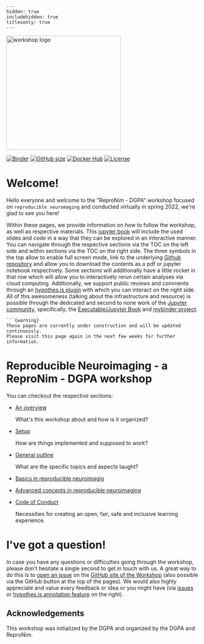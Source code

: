 
```{toctree}
---
hidden: true
includehidden: true
titlesonly: true
---
```
<img src="https://nipy.org/img/nipy.svg" alt="workshop logo" width="300" style="margin:0 0 0 0"/>

[![Binder](https://mybinder.org/badge_logo.svg)](https://mybinder.org/v2/gh/repronim/dgpa_workshop/HEAD)
[![GitHub size](https://github-size-badge.herokuapp.com/repronim/dgpa_workshop.svg)](https://github.com/repronim/dgpa_workshop/archive/master.zip)
[![Docker Hub](https://img.shields.io/docker/pulls/repronim/dgpa_workshop)](https://hub.docker.com/r/repronim/dgpa_workshop/)
[![License](https://img.shields.io/github/license/repronim/dgpa_workshop)](https://github.com/repronim/dgpa_workshop)

# Welcome!

Hello everyone and welcome to the "ReproNim - DGPA" workshop focused on `reproducible neuromaging` and conducted virtually in spring 2022, we're glad to see you here!

Within these pages, we provide information on how to follow the workshop, as well as respective materials. This [jupyter book](https://jupyterbook.org/intro.html) will include the used slides and code in a way that they can be explored in an interactive manner. You can navigate through the respective sections via the TOC on the left side and within sections via the TOC on the right side. The three symbols in the top allow to enable full screen mode, link to the underlying [Github repository](https://github.com/repronim/dgpa_workshop) and allow you to download the contents as a pdf or jupyter notebook respectively. Some sections will additionally have a little rocket in that row which will allow you to interactively rerun certain analyses via cloud computing. Additionally, we support public reviews and comments through an [hypothes.is plugin](https://web.hypothes.is/) with which you can interact on the right side. All of this awesomeness (talking about the infrastructure and resource) is possible through the dedicated and second to none work of the [Jupyter community](https://jupyter.org/community), specifically, the [Executable/Jupyter Book](https://executablebooks.org/en/latest/) and [mybinder project](https://mybinder.org/).

````{margin}
```{warning}
These pages are currently under construction and will be updated continuously.
Please visit this page again in the next few weeks for further information.
````

# Reproducible Neuroimaging - a ReproNim - DGPA workshop
  

You can checkout the respective sections:

* [An overview]()

   What's this workshop about and how is it organized?

* [Setup]()

   How are things implemented and supposed to work?

* [General outline]()

   What are the specific topics and aspects taught?

* [Basics in reproducible neuroimagig ]()

* [Advanced concepts in reproducible neuroimaging]()

* [Code of Conduct]()

   Necessities for creating an open, fair, safe and inclusive learning
   experience.

# I've got a question!

In case you have any questions or difficulties going through the workshop, please don’t hesitate a single second to get in touch with us. A great way to do this is to [open an issue](https://github.com/repronim/dgpa_workshop/issues) on the
[GitHub site of the Workshop](https://github.com/repronim/dgpa_workshop) (also possible via the GitHub button at the top of the pages). We would also highly appreciate and value every feedback or idea or you might have (via [issues](https://github.com/repronim/dgpa_workshop) or [hypothes.is annotation feature](https://web.hypothes.is/) on the right).

## Acknowledgements

This workshop was initialized by the DGPA and organized by the DGPA and ReproNim.
